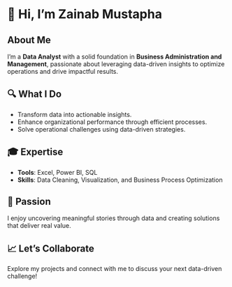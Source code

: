 # 👋 Hi, I’m Zainab Mustapha  

## About Me  
I’m a **Data Analyst** with a solid foundation in **Business Administration and Management**, passionate about leveraging data-driven insights to optimize operations and drive impactful results.  

## 🔍 What I Do  
- Transform data into actionable insights.  
- Enhance organizational performance through efficient processes.  
- Solve operational challenges using data-driven strategies.  

## 🎓 Expertise  
- **Tools**: Excel, Power BI, SQL  
- **Skills**: Data Cleaning, Visualization, and Business Process Optimization  

## 🌟 Passion  
I enjoy uncovering meaningful stories through data and creating solutions that deliver real value.  

## 📈 Let’s Collaborate  
Explore my projects and connect with me to discuss your next data-driven challenge!  
